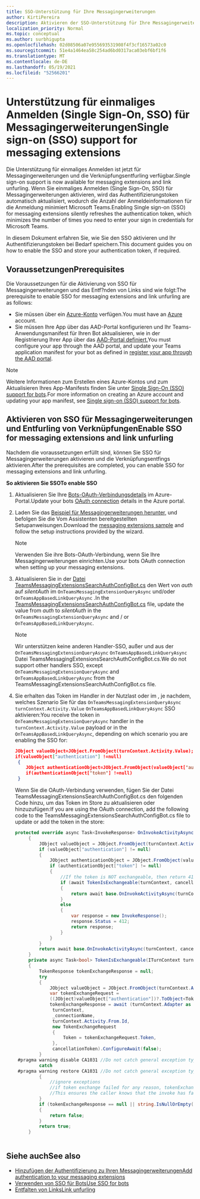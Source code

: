 ```yaml
---
title: SSO-Unterstützung für Ihre Messagingerweiterungen
author: KirtiPereira
description: Aktivieren der SSO-Unterstützung für Ihre Messagingerweiterungen
localization_priority: Normal
ms.topic: conceptual
ms.author: surbhigupta
ms.openlocfilehash: 02d08506a07e955693531908f4f3cf16573a02c0
ms.sourcegitcommit: 51e4a1464ea58c254ad6bd0317aca03ebf6bf1f6
ms.translationtype: MT
ms.contentlocale: de-DE
ms.lasthandoff: 05/19/2021
ms.locfileid: "52566201"
---
```

# <a name="single-sign-on-sso-support-for-messaging-extensions"></a><span data-ttu-id="d0a82-103">Unterstützung für einmaliges Anmelden (Single Sign-On, SSO) für Messagingerweiterungen</span><span class="sxs-lookup"><span data-stu-id="d0a82-103">Single sign-on (SSO) support for messaging extensions</span></span>
 
<span data-ttu-id="d0a82-104">Die Unterstützung für einmaliges Anmelden ist jetzt für Messagingerweiterungen und die Verknüpfungsentfurling verfügbar.</span><span class="sxs-lookup"><span data-stu-id="d0a82-104">Single sign-on support is now available for messaging extensions and link unfurling.</span></span> <span data-ttu-id="d0a82-105">Wenn Sie einmaliges Anmelden (Single Sign-On, SSO) für Messagingerweiterungen aktivieren, wird das Authentifizierungstoken automatisch aktualisiert, wodurch die Anzahl der Anmeldeinformationen für die Anmeldung minimiert Microsoft Teams.</span><span class="sxs-lookup"><span data-stu-id="d0a82-105">Enabling Single sign-on (SSO) for messaging extensions silently refreshes the authentication token, which minimizes the number of times you need to enter your sign in credentials for Microsoft Teams.</span></span>

<span data-ttu-id="d0a82-106">In diesem Dokument erfahren Sie, wie Sie den SSO aktivieren und Ihr Authentifizierungstoken bei Bedarf speichern.</span><span class="sxs-lookup"><span data-stu-id="d0a82-106">This document guides you on how to enable the SSO and store your authentication token, if required.</span></span>

## <a name="prerequisites"></a><span data-ttu-id="d0a82-107">Voraussetzungen</span><span class="sxs-lookup"><span data-stu-id="d0a82-107">Prerequisites</span></span>

<span data-ttu-id="d0a82-108">Die Voraussetzungen für die Aktivierung von SSO für Messagingerweiterungen und das Entf?nden von Links sind wie folgt:</span><span class="sxs-lookup"><span data-stu-id="d0a82-108">The prerequisite to enable SSO for messaging extensions and link unfurling are as follows:</span></span>
* <span data-ttu-id="d0a82-109">Sie müssen über ein [Azure-Konto](https://azure.microsoft.com/en-us/free/) verfügen.</span><span class="sxs-lookup"><span data-stu-id="d0a82-109">You must have an [Azure](https://azure.microsoft.com/en-us/free/) account.</span></span>
* <span data-ttu-id="d0a82-110">Sie müssen Ihre App über das AAD-Portal konfigurieren und Ihr Teams-Anwendungsmanifest für Ihren Bot aktualisieren, wie in der Registrierung Ihrer App über das [AAD-Portal definiert.](../../bots/how-to/authentication/auth-aad-sso-bots.md#register-your-app-through-the-aad-portal)</span><span class="sxs-lookup"><span data-stu-id="d0a82-110">You must configure your app through the AAD portal, and update your Teams application manifest for your bot as defined in [register your app through the AAD portal](../../bots/how-to/authentication/auth-aad-sso-bots.md#register-your-app-through-the-aad-portal).</span></span>

> [!NOTE]
> <span data-ttu-id="d0a82-111">Weitere Informationen zum Erstellen eines Azure-Kontos und zum Aktualisieren Ihres App-Manifests finden Sie unter [Single Sign-On (SSO) support for bots](../../bots/how-to/authentication/auth-aad-sso-bots.md).</span><span class="sxs-lookup"><span data-stu-id="d0a82-111">For more information on creating an Azure account and updating your app manifest, see [Single sign-on (SSO) support for bots](../../bots/how-to/authentication/auth-aad-sso-bots.md).</span></span>

## <a name="enable-sso-for-messaging-extensions-and-link-unfurling"></a><span data-ttu-id="d0a82-112">Aktivieren von SSO für Messagingerweiterungen und Entfurling von Verknüpfungen</span><span class="sxs-lookup"><span data-stu-id="d0a82-112">Enable SSO for messaging extensions and link unfurling</span></span>

<span data-ttu-id="d0a82-113">Nachdem die voraussetzungen erfüllt sind, können Sie SSO für Messagingerweiterungen aktivieren und die Verknüpfungsentfings aktivieren.</span><span class="sxs-lookup"><span data-stu-id="d0a82-113">After the prerequisites are completed, you can enable SSO for messaging extensions and link unfurling.</span></span>

<span data-ttu-id="d0a82-114">**So aktivieren Sie SSO**</span><span class="sxs-lookup"><span data-stu-id="d0a82-114">**To enable SSO**</span></span>
1. <span data-ttu-id="d0a82-115">Aktualisieren Sie Ihre [Bots-OAuth-Verbindungsdetails](../../bots/how-to/authentication/auth-aad-sso-bots.md#update-the-azure-portal-with-the-oauth-connection) im Azure-Portal.</span><span class="sxs-lookup"><span data-stu-id="d0a82-115">Update your bots [OAuth connection](../../bots/how-to/authentication/auth-aad-sso-bots.md#update-the-azure-portal-with-the-oauth-connection) details in the Azure portal.</span></span>
2. <span data-ttu-id="d0a82-116">Laden Sie das [Beispiel für Messagingerweiterungen herunter,](https://github.com/microsoft/BotBuilder-Samples/tree/main/samples/csharp_dotnetcore/52.teams-messaging-extensions-search-auth-config) und befolgen Sie die Vom Assistenten bereitgestellten Setupanweisungen.</span><span class="sxs-lookup"><span data-stu-id="d0a82-116">Download the [messaging extensions sample](https://github.com/microsoft/BotBuilder-Samples/tree/main/samples/csharp_dotnetcore/52.teams-messaging-extensions-search-auth-config) and follow the setup instructions provided by the wizard.</span></span>
   > [!NOTE]
   > <span data-ttu-id="d0a82-117">Verwenden Sie ihre Bots-OAuth-Verbindung, wenn Sie Ihre Messagingerweiterungen einrichten.</span><span class="sxs-lookup"><span data-stu-id="d0a82-117">Use your bots OAuth connection when setting up your messaging extensions.</span></span>
3. <span data-ttu-id="d0a82-118">Aktualisieren Sie in der [Datei TeamsMessagingExtensionsSearchAuthConfigBot.cs](https://github.com/microsoft/BotBuilder-Samples/tree/main/samples/csharp_dotnetcore/52.teams-messaging-extensions-search-auth-config/Bots/TeamsMessagingExtensionsSearchAuthConfigBot.cs) den Wert von *auth* auf *silentAuth* im `OnTeamsMessagingExtensionQueryAsync` und/oder `OnTeamsAppBasedLinkQueryAsync` .</span><span class="sxs-lookup"><span data-stu-id="d0a82-118">In the [TeamsMessagingExtensionsSearchAuthConfigBot.cs](https://github.com/microsoft/BotBuilder-Samples/tree/main/samples/csharp_dotnetcore/52.teams-messaging-extensions-search-auth-config/Bots/TeamsMessagingExtensionsSearchAuthConfigBot.cs) file, update the value from *auth* to *silentAuth* in the `OnTeamsMessagingExtensionQueryAsync` and / or `OnTeamsAppBasedLinkQueryAsync`.</span></span>  

    > [!NOTE]
    > <span data-ttu-id="d0a82-119">Wir unterstützen keine anderen Handler-SSO, außer und aus der `OnTeamsMessagingExtensionQueryAsync` `OnTeamsAppBasedLinkQueryAsync` Datei TeamsMessagingExtensionsSearchAuthConfigBot.cs.</span><span class="sxs-lookup"><span data-stu-id="d0a82-119">We do not support other handlers SSO, except `OnTeamsMessagingExtensionQueryAsync` and `OnTeamsAppBasedLinkQueryAsync` from the TeamsMessagingExtensionsSearchAuthConfigBot.cs file.</span></span>
   
4. <span data-ttu-id="d0a82-120">Sie erhalten das Token im Handler in der Nutzlast oder im , je nachdem, welches Szenario Sie für das `OnTeamsMessagingExtensionQueryAsync` `turnContext.Activity.Value` `OnTeamsAppBasedLinkQueryAsync` SSO aktivieren:</span><span class="sxs-lookup"><span data-stu-id="d0a82-120">You receive the token in `OnTeamsMessagingExtensionQueryAsync` handler in the `turnContext.Activity.Value` payload or in the `OnTeamsAppBasedLinkQueryAsync`, depending on which scenario you are enabling the SSO for:</span></span>

    ```json
    JObject valueObject=JObject.FromObject(turnContext.Activity.Value);
    if(valueObject["authentication"] !=null)
     {
        JObject authenticationObject=JObject.FromObject(valueObject["authentication"]);
        if(authenticationObject["token"] !=null)
     }
    
     ```
  
    <span data-ttu-id="d0a82-121">Wenn Sie die OAuth-Verbindung verwenden, fügen Sie der Datei TeamsMessagingExtensionsSearchAuthConfigBot.cs den folgenden Code hinzu, um das Token im Store zu aktualisieren oder hinzuzufügen:</span><span class="sxs-lookup"><span data-stu-id="d0a82-121">If you are using the OAuth connection, add the following code to the TeamsMessagingExtensionsSearchAuthConfigBot.cs file to update or add the token in the store:</span></span>
    
   ```C#
   protected override async Task<InvokeResponse> OnInvokeActivityAsync(ITurnContext<IInvokeActivity> turnContext, CancellationToken cancellationToken)
        {
            JObject valueObject = JObject.FromObject(turnContext.Activity.Value);
            if (valueObject["authentication"] != null)
            {
                JObject authenticationObject = JObject.FromObject(valueObject["authentication"]);
                if (authenticationObject["token"] != null)
                {
                    //If the token is NOT exchangeable, then return 412 to require user consent
                    if (await TokenIsExchangeable(turnContext, cancellationToken))
                    {
                        return await base.OnInvokeActivityAsync(turnContext, cancellationToken).ConfigureAwait(false);
                    }
                    else
                    {
                        var response = new InvokeResponse();
                        response.Status = 412;
                        return response;
                    }
                }
            }
            return await base.OnInvokeActivityAsync(turnContext, cancellationToken).ConfigureAwait(false);
        }
        private async Task<bool> TokenIsExchangeable(ITurnContext turnContext, CancellationToken cancellationToken)
        {
            TokenResponse tokenExchangeResponse = null;
            try
            {
                JObject valueObject = JObject.FromObject(turnContext.Activity.Value);
                var tokenExchangeRequest =
                ((JObject)valueObject["authentication"])?.ToObject<TokenExchangeInvokeRequest>();
                tokenExchangeResponse = await (turnContext.Adapter as IExtendedUserTokenProvider).ExchangeTokenAsync(
                 turnContext,
                 _connectionName,
                 turnContext.Activity.From.Id,
                 new TokenExchangeRequest
                 {
                     Token = tokenExchangeRequest.Token,
                 },
                 cancellationToken).ConfigureAwait(false);
            }
    #pragma warning disable CA1031 //Do not catch general exception types (ignoring, see comment below)
            catch
    #pragma warning restore CA1031 //Do not catch general exception types
            {
                //ignore exceptions
                //if token exchange failed for any reason, tokenExchangeResponse above remains null, and a failure invoke response is sent to the caller.
                //This ensures the caller knows that the invoke has failed.
            }
            if (tokenExchangeResponse == null || string.IsNullOrEmpty(tokenExchangeResponse.Token))
            {
                return false;
            }
            return true;
        }
    
    ```    

## <a name="see-also"></a><span data-ttu-id="d0a82-122">Siehe auch</span><span class="sxs-lookup"><span data-stu-id="d0a82-122">See also</span></span>

* [<span data-ttu-id="d0a82-123">Hinzufügen der Authentifizierung zu Ihren Messagingerweiterungen</span><span class="sxs-lookup"><span data-stu-id="d0a82-123">Add authentication to your messaging extensions</span></span>](add-authentication.md)
* [<span data-ttu-id="d0a82-124">Verwenden von SSO für Bots</span><span class="sxs-lookup"><span data-stu-id="d0a82-124">Use SSO for bots</span></span>](../../bots/how-to/authentication/auth-aad-sso-bots.md)
* [<span data-ttu-id="d0a82-125">Entfalten von Links</span><span class="sxs-lookup"><span data-stu-id="d0a82-125">Link unfurling</span></span>](link-unfurling.md)


